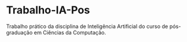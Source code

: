 # Trabalho-IA-Pos
Trabalho prático da disciplina de Inteligência Artificial do curso de pós-graduação em Ciências da Computação.
